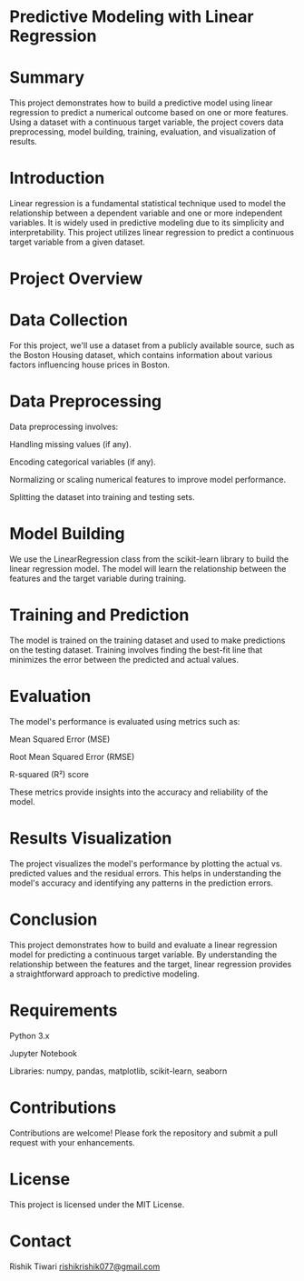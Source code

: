 # Predictive Modeling with Linear Regression
# Summary
This project demonstrates how to build a predictive model using linear regression to predict a numerical outcome based on one or more features. Using a dataset with a continuous target variable, the project covers data preprocessing, model building, training, evaluation, and visualization of results.

# Introduction
Linear regression is a fundamental statistical technique used to model the relationship between a dependent variable and one or more independent variables. It is widely used in predictive modeling due to its simplicity and interpretability. This project utilizes linear regression to predict a continuous target variable from a given dataset.

# Project Overview
# Data Collection
For this project, we'll use a dataset from a publicly available source, such as the Boston Housing dataset, which contains information about various factors influencing house prices in Boston.

# Data Preprocessing
Data preprocessing involves:

Handling missing values (if any).

Encoding categorical variables (if any).

Normalizing or scaling numerical features to improve model performance.

Splitting the dataset into training and testing sets.
# Model Building
We use the LinearRegression class from the scikit-learn library to build the linear regression model. The model will learn the relationship between the features and the target variable during training.

# Training and Prediction
The model is trained on the training dataset and used to make predictions on the testing dataset. Training involves finding the best-fit line that minimizes the error between the predicted and actual values.

# Evaluation
The model's performance is evaluated using metrics such as:

Mean Squared Error (MSE)

Root Mean Squared Error (RMSE)

R-squared (R²) score

These metrics provide insights into the accuracy and reliability of the model.

# Results Visualization
The project visualizes the model's performance by plotting the actual vs. predicted values and the residual errors. This helps in understanding the model's accuracy and identifying any patterns in the prediction errors.

# Conclusion
This project demonstrates how to build and evaluate a linear regression model for predicting a continuous target variable. By understanding the relationship between the features and the target, linear regression provides a straightforward approach to predictive modeling.

# Requirements
Python 3.x

Jupyter Notebook

Libraries: numpy, pandas, matplotlib, scikit-learn, seaborn
# Contributions
Contributions are welcome! Please fork the repository and submit a pull request with your enhancements.

# License
This project is licensed under the MIT License.
# Contact
Rishik Tiwari
rishikrishik077@gmail.com
